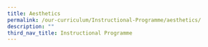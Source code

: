 ```yaml
---
title: Aesthetics
permalink: /our-curriculum/Instructional-Programme/aesthetics/
description: ""
third_nav_title: Instructional Programme
---
```

